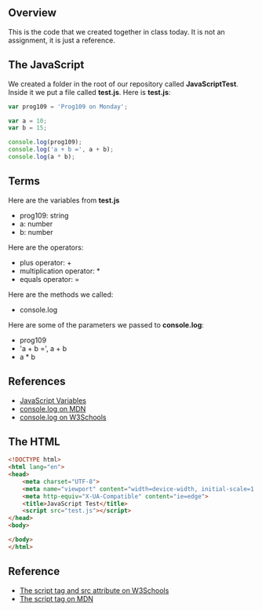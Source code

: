## Overview

This is the code that we created together in class today. It is not an assignment, it is just a reference.

## The JavaScript

We created a folder in the root of our repository called **JavaScriptTest**. Inside it we put a file called **test.js**. Here is **test.js**:

```javascript
var prog109 = 'Prog109 on Monday';

var a = 10;
var b = 15;

console.log(prog109);
console.log('a + b =', a + b);
console.log(a * b);
```

## Terms

Here are the variables from **test.js**

- prog109: string
- a: number
- b: number

Here are the operators:

- plus operator: +
- multiplication operator: *
- equals operator: =

Here are the methods we called:

- console.log

Here are some of the parameters we passed to **console.log**:

- prog109
- 'a + b =', a + b
- a * b

## References

- [JavaScript Variables][jv]
- [console.log on MDN][cl]
- [console.log on W3Schools][clw3s]


## The HTML

```html
<!DOCTYPE html>
<html lang="en">
<head>
    <meta charset="UTF-8">
    <meta name="viewport" content="width=device-width, initial-scale=1.0">
    <meta http-equiv="X-UA-Compatible" content="ie=edge">
    <title>JavaScript Test</title>
    <script src="test.js"></script>
</head>
<body>

</body>
</html>
```

## Reference

- [The script tag and src attribute on W3Schools][tst]
- [The script tag on MDN][tstmdn]

[cl]: https://developer.mozilla.org/en-US/docs/Web/API/Console/log
[clw3s]: https://www.w3schools.com/jsref/met_console_log.asp
[jv]: https://developer.mozilla.org/en-US/docs/Web/JavaScript/Reference/Statements/var
[tst]: https://www.w3schools.com/tags/att_script_src.asp
[tstmdn]: https://developer.mozilla.org/en-US/docs/Mozilla/Tech/XUL/script

